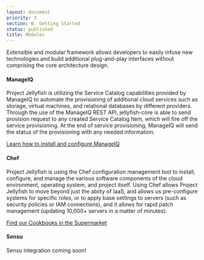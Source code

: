 ```yaml
---
layout: document
priority: 3
section: B. Getting Started
status: published
title: Modules
---
```


Extensible and modular framework allows  developers to easily infuse new technologies and build additional plug-and-play interfaces without comprising the core architecture design.


#### ManageIQ

Project Jellyfish is utilizing the Service Catalog capabilities provided by ManageIQ to automate the provisioning of additional cloud services such as storage, virtual machines, and relational databases by different providers. Through the use of the ManageIQ REST API, jellyfish-core is able to send provision request to any created Service Catalog Item, which will fire off the service provisioning. At the end of service provisioning, ManageIQ will send the status of the provisioning with any needed information.

[Learn how to install and configure ManageIQ](https://github.com/projectjellyfish/api/blob/master/MANAGEIQ.md)


#### Chef

Project Jellyfish is using the Chef configuration management tool to install, configure, and manage the various software components of the cloud environment, operating system, and project itself.  Using Chef allows Project Jellyfish to move beyond just the abiity of IaaS, and allows us pre-configure systems for specific roles, or to apply base settings to servers (such as security policies or IAM connections), and it allows for rapid patch management (updating 10,000+ servers in a matter of minutes).  


[Find our Cookbooks in the Supermarket](https://supermarket.chef.io/users/boozallenhamilton)


#### Sensu

Sensu integration coming soon!
